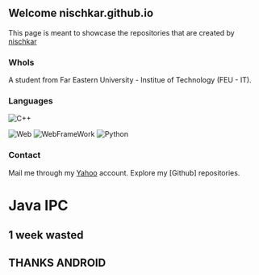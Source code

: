 ## Welcome nischkar.github.io

This page is meant to showcase the repositories that are created by [nischkar](https://github.com/nischkar)

### WhoIs

A student from Far Eastern University - Institue of Technology (FEU - IT).

### Languages
![C++](https://lh3.googleusercontent.com/3vGlLyKkKC46G1qqiqyKf0jeOyUtiZk5NxOxeuRJOfP4aZzCob9kabZX252mUmVAHA=w300)

![Web](http://www.codingdojo.com/blog/wp-content/uploads/html-css-js-300x175.png)
![WebFrameWork](http://getbootstrap.com/apple-touch-icon.png)
![Python](https://pluralsight.imgix.net/paths/python-7be70baaac.png)

### Contact
Mail me through my [Yahoo](mailto:nischkar@yahoo.com) account.
Explore my [Github] repositories.

# Java IPC
## 1 week wasted
## THANKS ANDROID
